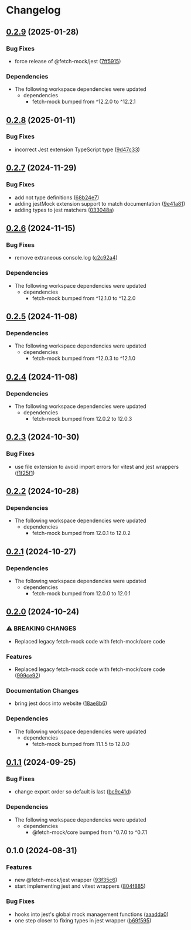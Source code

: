 # Changelog


## [0.2.9](https://github.com/wheresrhys/fetch-mock/compare/jest-v0.2.8...jest-v0.2.9) (2025-01-28)


### Bug Fixes

* force release of @fetch-mock/jest ([7ff5915](https://github.com/wheresrhys/fetch-mock/commit/7ff59159cf3e770249db6b4216c1764291cb8c8d))


### Dependencies

* The following workspace dependencies were updated
  * dependencies
    * fetch-mock bumped from ^12.2.0 to ^12.2.1

## [0.2.8](https://github.com/wheresrhys/fetch-mock/compare/jest-v0.2.7...jest-v0.2.8) (2025-01-11)


### Bug Fixes

* incorrect Jest extension TypeScript type ([9d47c33](https://github.com/wheresrhys/fetch-mock/commit/9d47c333a097ed9d1bd68f24bd745d200f3982b3))

## [0.2.7](https://github.com/wheresrhys/fetch-mock/compare/jest-v0.2.6...jest-v0.2.7) (2024-11-29)


### Bug Fixes

* add not type definitions ([68b24e7](https://github.com/wheresrhys/fetch-mock/commit/68b24e74f508a42dcfa795c040019eff446281d6))
* adding jestMock extension support to match documentation ([9e41a81](https://github.com/wheresrhys/fetch-mock/commit/9e41a8165bd2caf2cda1d88615be907fcf6f0bc4))
* adding types to jest matchers ([033048a](https://github.com/wheresrhys/fetch-mock/commit/033048a47ffc07508fc0cb2ce79078b4facb86fb))

## [0.2.6](https://github.com/wheresrhys/fetch-mock/compare/jest-v0.2.5...jest-v0.2.6) (2024-11-15)


### Bug Fixes

* remove extraneous console.log ([c2c92a4](https://github.com/wheresrhys/fetch-mock/commit/c2c92a48e393c2bf503d51dd436b6788cf66eb52))


### Dependencies

* The following workspace dependencies were updated
  * dependencies
    * fetch-mock bumped from ^12.1.0 to ^12.2.0

## [0.2.5](https://github.com/wheresrhys/fetch-mock/compare/jest-v0.2.4...jest-v0.2.5) (2024-11-08)


### Dependencies

* The following workspace dependencies were updated
  * dependencies
    * fetch-mock bumped from ^12.0.3 to ^12.1.0

## [0.2.4](https://github.com/wheresrhys/fetch-mock/compare/jest-v0.2.3...jest-v0.2.4) (2024-11-08)


### Dependencies

* The following workspace dependencies were updated
  * dependencies
    * fetch-mock bumped from 12.0.2 to 12.0.3

## [0.2.3](https://github.com/wheresrhys/fetch-mock/compare/jest-v0.2.2...jest-v0.2.3) (2024-10-30)


### Bug Fixes

* use file extension to avoid import errors for vitest and jest wrappers ([f1f25f1](https://github.com/wheresrhys/fetch-mock/commit/f1f25f1bd921daf585033ac43ddbca1f32c9aafb))

## [0.2.2](https://github.com/wheresrhys/fetch-mock/compare/jest-v0.2.1...jest-v0.2.2) (2024-10-28)


### Dependencies

* The following workspace dependencies were updated
  * dependencies
    * fetch-mock bumped from 12.0.1 to 12.0.2

## [0.2.1](https://github.com/wheresrhys/fetch-mock/compare/jest-v0.2.0...jest-v0.2.1) (2024-10-27)


### Dependencies

* The following workspace dependencies were updated
  * dependencies
    * fetch-mock bumped from 12.0.0 to 12.0.1

## [0.2.0](https://github.com/wheresrhys/fetch-mock/compare/jest-v0.1.1...jest-v0.2.0) (2024-10-24)


### ⚠ BREAKING CHANGES

* Replaced legacy fetch-mock code with fetch-mock/core code

### Features

* Replaced legacy fetch-mock code with fetch-mock/core code ([999ce92](https://github.com/wheresrhys/fetch-mock/commit/999ce9257de6683830c8e70dcda3862c3d13699e))


### Documentation Changes

* bring jest docs into website ([18ae8b6](https://github.com/wheresrhys/fetch-mock/commit/18ae8b63d4c01a3aacf71f84d6af1a49f6409685))


### Dependencies

* The following workspace dependencies were updated
  * dependencies
    * fetch-mock bumped from 11.1.5 to 12.0.0

## [0.1.1](https://github.com/wheresrhys/fetch-mock/compare/jest-v0.1.0...jest-v0.1.1) (2024-09-25)


### Bug Fixes

* change export order so default is last ([bc9c41d](https://github.com/wheresrhys/fetch-mock/commit/bc9c41d04609c40e609e672254df5ff1ddf0cad9))


### Dependencies

* The following workspace dependencies were updated
  * dependencies
    * @fetch-mock/core bumped from ^0.7.0 to ^0.7.1

## 0.1.0 (2024-08-31)


### Features

* new @fetch-mock/jest wrapper ([93f35c6](https://github.com/wheresrhys/fetch-mock/commit/93f35c645ff9a4206cde0ce27785a089c49dbcb6))
* start implementing jest and vitest wrappers ([804f885](https://github.com/wheresrhys/fetch-mock/commit/804f885c16a42a7534ee9fac2e103022482e2af6))


### Bug Fixes

* hooks into jest's global mock management functions ([aaadda0](https://github.com/wheresrhys/fetch-mock/commit/aaadda01fe77df773c4e6e9ddc5cf45c1dc8981b))
* one step closer to fixing types in jest wrapper ([b69f595](https://github.com/wheresrhys/fetch-mock/commit/b69f59552fdd70840f55fb02376c56481995897d))
